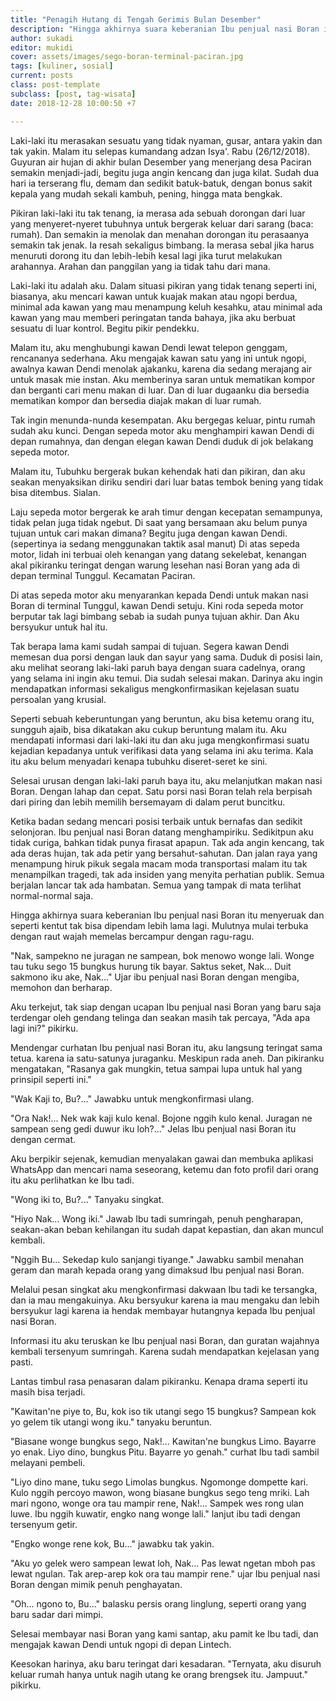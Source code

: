 ```yaml
---
title: "Penagih Hutang di Tengah Gerimis Bulan Desember"
description: "Hingga akhirnya suara keberanian Ibu penjual nasi Boran itu menyeruak dan seperti kentut tak bisa dipendam lebih lama lagi."
author: sukadi
editor: mukidi
cover: assets/images/sego-boran-terminal-paciran.jpg
tags: [kuliner, sosial]
current: posts
class: post-template
subclass: [post, tag-wisata]
date: 2018-12-28 10:00:50 +7

---
```


Laki-laki itu merasakan sesuatu yang tidak nyaman, gusar, antara yakin dan tak yakin. Malam itu selepas kumandang adzan Isya'. Rabu (26/12/2018). Guyuran air hujan di akhir bulan Desember yang menerjang desa Paciran semakin menjadi-jadi, begitu juga angin kencang dan juga kilat. Sudah dua hari ia terserang flu, demam dan sedikit batuk-batuk, dengan bonus sakit kepala yang mudah sekali kambuh, pening, hingga mata bengkak.

Pikiran laki-laki itu tak tenang, ia merasa ada sebuah dorongan dari luar yang menyeret-nyeret tubuhnya untuk bergerak keluar dari sarang (baca: rumah). Dan semakin ia menolak dan menahan dorongan itu perasaanya semakin tak jenak. Ia resah sekaligus bimbang. Ia merasa sebal jika harus menuruti dorong itu dan lebih-lebih kesal lagi jika turut melakukan arahannya. Arahan dan panggilan yang ia tidak tahu dari mana.

Laki-laki itu adalah aku. Dalam situasi pikiran yang tidak tenang seperti ini, biasanya, aku mencari kawan untuk kuajak makan atau ngopi berdua, minimal ada kawan yang mau menampung keluh kesahku, atau minimal ada kawan yang mau memberi peringatan tanda bahaya, jika aku berbuat sesuatu di luar kontrol. Begitu pikir pendekku.

Malam itu, aku menghubungi kawan Dendi lewat telepon genggam, rencananya sederhana. Aku mengajak kawan satu yang ini untuk ngopi, awalnya kawan Dendi menolak ajakanku, karena dia sedang merajang air untuk masak mie instan. Aku memberinya saran untuk mematikan kompor dan berganti cari menu makan di luar. Dan di luar dugaanku dia bersedia mematikan kompor dan bersedia diajak makan di luar rumah.

Tak ingin menunda-nunda kesempatan. Aku bergegas keluar, pintu rumah sudah aku kunci. Dengan sepeda motor aku menghampiri kawan Dendi di depan rumahnya, dan dengan elegan kawan Dendi duduk di jok belakang sepeda motor.

Malam itu, Tubuhku bergerak bukan kehendak hati dan pikiran, dan aku seakan menyaksikan diriku sendiri dari luar batas tembok bening yang tidak bisa ditembus. Sialan.

Laju sepeda motor bergerak ke arah timur dengan kecepatan semampunya, tidak pelan juga tidak ngebut. Di saat yang bersamaan aku belum punya tujuan untuk cari makan dimana? Begitu juga dengan kawan Dendi. (sepertinya ia sedang menggunakan taktik asal manut) Di atas sepeda motor, lidah ini terbuai oleh kenangan yang datang sekelebat, kenangan akal pikiranku teringat dengan warung lesehan nasi Boran yang ada di depan terminal Tunggul. Kecamatan Paciran.

Di atas sepeda motor aku menyarankan kepada Dendi untuk makan nasi Boran di terminal Tunggul, kawan Dendi setuju. Kini roda sepeda motor berputar tak lagi bimbang sebab ia sudah punya tujuan akhir. Dan Aku bersyukur untuk hal itu.

Tak berapa lama kami sudah sampai di tujuan. Segera kawan Dendi memesan dua porsi dengan lauk dan sayur yang sama. Duduk di posisi lain, aku melihat seorang laki-laki paruh baya dengan suara cadelnya, orang yang selama ini ingin aku temui. Dia sudah selesai makan. Darinya aku ingin mendapatkan informasi sekaligus mengkonfirmasikan kejelasan suatu persoalan yang krusial.

Seperti sebuah keberuntungan yang beruntun, aku bisa ketemu orang itu, sungguh ajaib, bisa dikatakan aku cukup beruntung malam itu. Aku mendapati informasi dari laki-laki itu dan aku juga mengkonfirmasi suatu kejadian kepadanya untuk verifikasi data yang selama ini aku terima. Kala itu aku belum menyadari kenapa tubuhku diseret-seret ke sini.

Selesai urusan dengan laki-laki paruh baya itu, aku melanjutkan makan nasi Boran. Dengan lahap dan cepat. Satu porsi nasi Boran telah rela berpisah dari piring dan lebih memilih bersemayam di dalam perut buncitku.

Ketika badan sedang mencari posisi terbaik untuk bernafas dan sedikit selonjoran. Ibu penjual nasi Boran datang menghampiriku. Sedikitpun aku tidak curiga, bahkan tidak punya firasat apapun. Tak ada angin kencang, tak ada deras hujan, tak ada petir yang bersahut-sahutan. Dan jalan raya yang menampung hiruk pikuk segala macam moda transportasi malam itu tak menampilkan tragedi, tak ada insiden yang menyita perhatian publik. Semua berjalan lancar tak ada hambatan. Semua yang tampak di mata terlihat normal-normal saja.

Hingga akhirnya suara keberanian Ibu penjual nasi Boran itu menyeruak dan seperti kentut tak bisa dipendam lebih lama lagi. Mulutnya mulai terbuka dengan raut wajah memelas bercampur dengan ragu-ragu.

"Nak, sampekno ne juragan ne sampean, bok menowo wonge lali. Wonge tau tuku sego 15 bungkus hurung tik bayar. Saktus seket, Nak... Duit sakmono iku ake, Nak..." Ujar ibu penjual nasi Boran dengan mengiba, memohon dan berharap.

Aku terkejut, tak siap dengan ucapan Ibu penjual nasi Boran yang baru saja terdengar oleh gendang telinga dan seakan masih tak percaya, "Ada apa lagi ini?" pikirku.

Mendengar curhatan Ibu penjual nasi Boran itu, aku langsung teringat sama tetua. karena ia satu-satunya juraganku. Meskipun rada aneh. Dan pikiranku mengatakan, "Rasanya gak mungkin, tetua sampai lupa untuk hal yang prinsipil seperti ini."

"Wak Kaji to, Bu?..." Jawabku untuk mengkonfirmasi ulang.

"Ora Nak!... Nek wak kaji kulo kenal. Bojone nggih kulo kenal. Juragan ne sampean seng gedi duwur iku loh?..." Jelas Ibu penjual nasi Boran itu dengan cermat.

Aku berpikir sejenak, kemudian menyalakan gawai dan membuka aplikasi WhatsApp dan mencari nama seseorang, ketemu dan foto profil dari orang itu aku perlihatkan ke Ibu tadi.

"Wong iki to, Bu?..." Tanyaku singkat.

"Hiyo Nak... Wong iki." Jawab Ibu tadi sumringah, penuh pengharapan, seakan-akan beban kehilangan itu sudah dapat kepastian, dan akan muncul kembali.

"Nggih Bu... Sekedap kulo sanjangi tiyange." Jawabku sambil menahan geram dan marah kepada orang yang dimaksud Ibu penjual nasi Boran.

Melalui pesan singkat aku mengkonfirmasi dakwaan Ibu tadi ke tersangka, dan ia mau mengakuinya. Aku bersyukur karena ia mau mengaku dan lebih bersyukur lagi karena ia hendak membayar hutangnya kepada Ibu penjual nasi Boran.

Informasi itu aku teruskan ke Ibu penjual nasi Boran, dan guratan wajahnya kembali tersenyum sumringah. Karena sudah mendapatkan kejelasan yang pasti.

Lantas timbul rasa penasaran dalam pikiranku. Kenapa drama seperti itu masih bisa terjadi. 

"Kawitan'ne piye to, Bu, kok iso tik utangi sego 15 bungkus? Sampean kok yo gelem tik utangi wong iku." tanyaku beruntun.

"Biasane wonge bungkus sego, Nak!... Kawitan'ne bungkus Limo. Bayarre yo enak. Liyo dino, bungkus Pitu. Bayarre yo genah." curhat Ibu tadi sambil melayani pembeli.

"Liyo dino mane, tuku sego Limolas bungkus. Ngomonge dompette kari. Kulo nggih percoyo mawon, wong biasane bungkus sego teng mriki. Lah mari ngono, wonge ora tau mampir rene, Nak!... Sampek wes rong ulan luwe. Ibu nggih kuwatir, engko nang wonge lali." lanjut ibu tadi dengan tersenyum getir.

"Engko wonge rene kok, Bu..." jawabku tak yakin.

"Aku yo gelek wero sampean lewat loh, Nak... Pas lewat ngetan mboh pas lewat ngulan. Tak arep-arep kok ora tau mampir rene." ujar Ibu penjual nasi Boran dengan mimik penuh penghayatan.

"Oh... ngono to, Bu..." balasku persis orang linglung, seperti orang yang baru sadar dari mimpi.

Selesai membayar nasi Boran yang kami santap, aku pamit ke Ibu tadi, dan mengajak kawan Dendi untuk ngopi di depan Lintech.

Keesokan harinya, aku baru teringat dari kesadaran. "Ternyata, aku disuruh keluar rumah hanya untuk nagih utang ke orang brengsek itu. Jampuut." pikirku.
